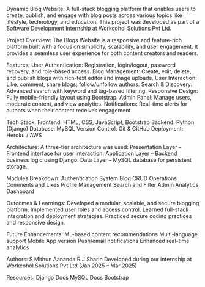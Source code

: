 Dynamic Blog Website:
A full-stack blogging platform that enables users to create, publish, and engage with blog posts across various topics like lifestyle, technology, and education. This project was developed as part of a Software Development Internship at Workcohol Solutions Pvt Ltd.

Project Overview:
The Blogs Website is a responsive and feature-rich platform built with a focus on simplicity, scalability, and user engagement. It provides a seamless user experience for both content creators and readers.

Features:
User Authentication: Registration, login/logout, password recovery, and role-based access.
Blog Management: Create, edit, delete, and publish blogs with rich-text editor and image uploads.
User Interaction: Like, comment, share blogs; follow/unfollow authors.
Search & Discovery: Advanced search with keyword and tag-based filtering.
Responsive Design: Fully mobile-friendly layout using Bootstrap.
Admin Panel: Manage users, moderate content, and view analytics.
Notifications: Real-time alerts for authors when their content receives engagement.

Tech Stack:
Frontend: HTML, CSS, JavaScript, Bootstrap
Backend: Python (Django)
Database: MySQL
Version Control: Git & GitHub
Deployment: Heroku / AWS

Architecture:
A three-tier architecture was used:
Presentation Layer – Frontend interface for user interaction.
Application Layer – Backend business logic using Django.
Data Layer – MySQL database for persistent storage.

Modules Breakdown:
Authentication System
Blog CRUD Operations
Comments and Likes
Profile Management
Search and Filter
Admin Analytics Dashboard

Outcomes & Learnings:
Developed a modular, scalable, and secure blogging platform.
Implemented user roles and access control.
Learned full-stack integration and deployment strategies.
Practiced secure coding practices and responsive design.

Future Enhancements:
ML-based content recommendations
Multi-language support
Mobile App version
Push/email notifications
Enhanced real-time analytics

Authors:
S Mithun Aananda
R J Sharin
Developed during our internship at Workcohol Solutions Pvt Ltd (Jan 2025 – Mar 2025)

Resources:
Django Docs
MySQL Docs
Bootstrap



